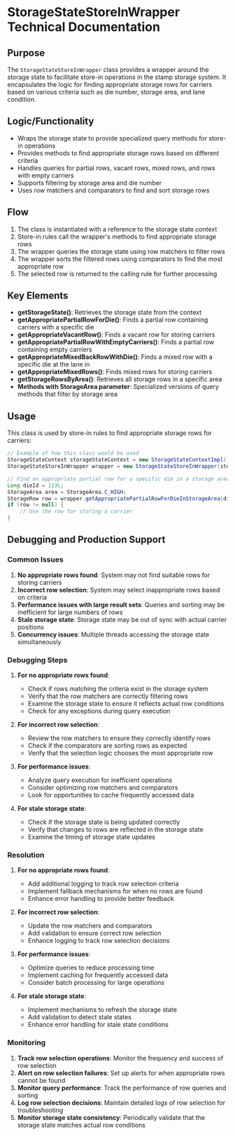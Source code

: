# StorageStateStoreInWrapper Technical Documentation

## Purpose
The `StorageStateStoreInWrapper` class provides a wrapper around the storage state to facilitate store-in operations in the stamp storage system. It encapsulates the logic for finding appropriate storage rows for carriers based on various criteria such as die number, storage area, and lane condition.

## Logic/Functionality
- Wraps the storage state to provide specialized query methods for store-in operations
- Provides methods to find appropriate storage rows based on different criteria
- Handles queries for partial rows, vacant rows, mixed rows, and rows with empty carriers
- Supports filtering by storage area and die number
- Uses row matchers and comparators to find and sort storage rows

## Flow
1. The class is instantiated with a reference to the storage state context
2. Store-in rules call the wrapper's methods to find appropriate storage rows
3. The wrapper queries the storage state using row matchers to filter rows
4. The wrapper sorts the filtered rows using comparators to find the most appropriate row
5. The selected row is returned to the calling rule for further processing

## Key Elements
- **getStorageState()**: Retrieves the storage state from the context
- **getAppropriatePartialRowForDie()**: Finds a partial row containing carriers with a specific die
- **getAppropriateVacantRow()**: Finds a vacant row for storing carriers
- **getAppropriatePartialRowWithEmptyCarriers()**: Finds a partial row containing empty carriers
- **getAppropriateMixedBackRowWithDie()**: Finds a mixed row with a specific die at the lane in
- **getAppropriateMixedRows()**: Finds mixed rows for storing carriers
- **getStorageRowsByArea()**: Retrieves all storage rows in a specific area
- **Methods with StorageArea parameter**: Specialized versions of query methods that filter by storage area

## Usage
This class is used by store-in rules to find appropriate storage rows for carriers:

```java
// Example of how this class would be used
StorageStateContext storageStateContext = new StorageStateContextImpl();
StorageStateStoreInWrapper wrapper = new StorageStateStoreInWrapper(storageStateContext);

// Find an appropriate partial row for a specific die in a storage area
Long dieId = 123L;
StorageArea area = StorageArea.C_HIGH;
StorageRow row = wrapper.getAppropriatePartialRowForDieInStorageArea(dieId, area);
if (row != null) {
    // Use the row for storing a carrier
}
```

## Debugging and Production Support

### Common Issues
1. **No appropriate rows found**: System may not find suitable rows for storing carriers
2. **Incorrect row selection**: System may select inappropriate rows based on criteria
3. **Performance issues with large result sets**: Queries and sorting may be inefficient for large numbers of rows
4. **Stale storage state**: Storage state may be out of sync with actual carrier positions
5. **Concurrency issues**: Multiple threads accessing the storage state simultaneously

### Debugging Steps
1. **For no appropriate rows found**:
   - Check if rows matching the criteria exist in the storage system
   - Verify that the row matchers are correctly filtering rows
   - Examine the storage state to ensure it reflects actual row conditions
   - Check for any exceptions during query execution

2. **For incorrect row selection**:
   - Review the row matchers to ensure they correctly identify rows
   - Check if the comparators are sorting rows as expected
   - Verify that the selection logic chooses the most appropriate row

3. **For performance issues**:
   - Analyze query execution for inefficient operations
   - Consider optimizing row matchers and comparators
   - Look for opportunities to cache frequently accessed data

4. **For stale storage state**:
   - Check if the storage state is being updated correctly
   - Verify that changes to rows are reflected in the storage state
   - Examine the timing of storage state updates

### Resolution
1. **For no appropriate rows found**:
   - Add additional logging to track row selection criteria
   - Implement fallback mechanisms for when no rows are found
   - Enhance error handling to provide better feedback

2. **For incorrect row selection**:
   - Update the row matchers and comparators
   - Add validation to ensure correct row selection
   - Enhance logging to track row selection decisions

3. **For performance issues**:
   - Optimize queries to reduce processing time
   - Implement caching for frequently accessed data
   - Consider batch processing for large operations

4. **For stale storage state**:
   - Implement mechanisms to refresh the storage state
   - Add validation to detect stale states
   - Enhance error handling for stale state conditions

### Monitoring
1. **Track row selection operations**: Monitor the frequency and success of row selection
2. **Alert on row selection failures**: Set up alerts for when appropriate rows cannot be found
3. **Monitor query performance**: Track the performance of row queries and sorting
4. **Log row selection decisions**: Maintain detailed logs of row selection for troubleshooting
5. **Monitor storage state consistency**: Periodically validate that the storage state matches actual row conditions